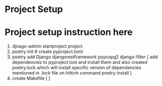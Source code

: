 # Project Setup
# #################

# Project setup instruction here
1. djnago-admin startproject project.
2. poetry init # create pyproject.toml
3. poetry add Django djangorestframework psycopg2  django-filter  [ add dependencies to pyproject.tom and install them and also  created poetry.lock  which will install specific version of dependencies mentioned in .lock file on hittinh command poetry install ]
4. create Makefile [ ]